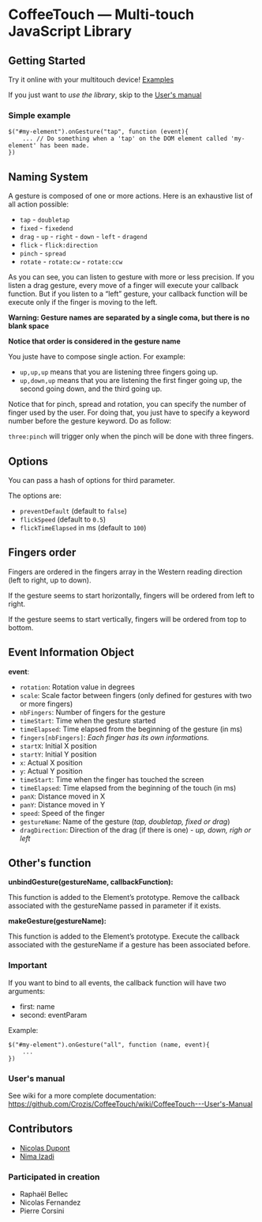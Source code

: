 # CoffeeTouch — Multi-touch JavaScript Library

## Getting Started

Try it online with your multitouch device! [Examples](https://github.com/Crozis/CoffeeTouch/wiki/Examples)

If you just want to *use the library*, skip to the [User's manual](https://github.com/Crozis/CoffeeTouch/wiki/CoffeeTouch---User's-Manual)


### Simple example

	$("#my-element").onGesture("tap", function (event){
		... // Do something when a 'tap' on the DOM element called 'my-element' has been made.
	})


## Naming System

A gesture is composed of one or more actions. Here is an exhaustive list of all action possible:

* `tap` - `doubletap`
* `fixed` - `fixedend`
* `drag` - `up` - `right` - `down` - `left` - `dragend`
* `flick` - `flick:direction`
* `pinch` - `spread`
* `rotate` - `rotate:cw` - `rotate:ccw`

As you can see, you can listen to gesture with more or less precision. If you listen a drag gesture, every move of a finger will execute your callback function. But if you listen to a “left” gesture, your callback function will be execute only if the finger is moving to the left.

**Warning: Gesture names are separated by a single coma, but there is no blank space**

**Notice that order is considered in the gesture name**

You juste have to compose single action. For example:
 * `up,up,up` means that you are listening three fingers going up.
 * `up,down,up` means that you are listening the first finger going up, the second going down, and the third going up.

Notice that for pinch, spread and rotation, you can specify the number of finger used by the user. For doing that, you just have to specify a keyword number before the gesture keyword. Do as follow:

`three:pinch` will trigger only when the pinch will be done with three fingers.

## Options

You can pass a hash of options for third parameter.

The options are:

* `preventDefault` (default to `false`)
* `flickSpeed` (default to `0.5`)
* `flickTimeElapsed` in ms (default to `100`)



## Fingers order
Fingers are ordered in the fingers array in the Western reading direction (left to right, up to down).

If the gesture seems to start horizontally, fingers will be ordered from left to right.

If the gesture seems to start vertically, fingers will be ordered from top to bottom.

## Event Information Object
**event**:

* `rotation`: Rotation value in degrees
* `scale`: Scale factor between fingers (only defined for gestures with two or more fingers)
* `nbFingers`: Number of fingers for the gesture
* `timeStart`: Time when the gesture started
* `timeElapsed`: Time elapsed from the beginning of the gesture (in ms)
* `fingers[nbFingers]`: _Each finger has its own informations._
 * `startX`: Initial X position
 * `startY`: Initial Y position
 * `x`: Actual X position
 * `y`: Actual Y position
 * `timeStart`: Time when the finger has touched the screen
 * `timeElapsed`: Time elapsed from the beginning of the touch (in ms)
 * `panX`: Distance moved in X
 * `panY`: Distance moved in Y
 * `speed`: Speed of the finger
 * `gestureName`: Name of the gesture (_tap, doubletap, fixed or drag_)
 * `dragDirection`: Direction of the drag (if there is one) - _up, down, righ or left_

## Other's function

**unbindGesture(gestureName, callbackFunction):**

This function is added to the Element’s prototype. Remove the callback associated with the gestureName passed in parameter if it exists.

**makeGesture(gestureName):**

This function is added to the Element’s prototype. Execute the callback associated with the gestureName if a gesture has been associated before.

### Important
If you want to bind to all events, the callback function will have two arguments:

- first: name
- second: eventParam

Example:

	$("#my-element").onGesture("all", function (name, event){
		...
	})


### User's manual

See wiki for a more complete documentation:
https://github.com/Crozis/CoffeeTouch/wiki/CoffeeTouch---User's-Manual


## Contributors

- [Nicolas Dupont](http://ontherailsagain.com/authors/Nicolas)
- [Nima Izadi](http://ontherailsagain.com/authors/Nima)

### Participated in creation

- Raphaël Bellec
- Nicolas Fernandez
- Pierre Corsini
